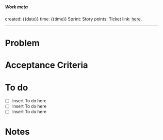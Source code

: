 ##### Work meta
created: {{date}}
time: {{time}}
Sprint: 
Story points:
Ticket link: [here]().

----

# Problem


# Acceptance Criteria


# To do 
- [ ] Insert To do here
- [ ] Insert To do here
- [ ] Insert To do here

# Notes